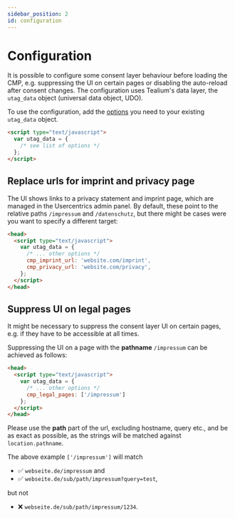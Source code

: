 ```yaml
---
sidebar_position: 2
id: configuration
---
```


# Configuration

It is possible to configure some consent layer behaviour before loading the CMP, e.g. suppressing the UI on certain pages or disabling the auto-reload after consent changes.
The configuration uses Tealium's data layer, the `utag_data` object (universal data object, UDO).

To use the configuration, add the [options](../api/interfaces/cmpoptions.md) you need to your existing `utag_data` object.

```html
<script type="text/javascript">
  var utag_data = {
    /* see list of options */
  };
</script>
```

## Replace urls for imprint and privacy page

The UI shows links to a privacy statement and imprint page, which are managed in the Usercentrics admin panel.
By default, these point to the relative paths `/impressum` and `/datenschutz`, but there might be cases were you want to specify a different target:

```html
<head>
  <script type="text/javascript">
    var utag_data = {
      /* ... other options */
      cmp_imprint_url: 'website.com/imprint',
      cmp_privacy_url: 'website.com/privacy',
    };
  </script>
</head>
```


## Suppress UI on legal pages

It might be necessary to suppress the consent layer UI on certain pages, e.g. if they have to be accessible at all times.

Suppressing the UI on a page with the **pathname** `/impressum` can be achieved as follows:

```html
<head>
  <script type="text/javascript">
    var utag_data = {
      /* ... other options */
      cmp_legal_pages: ['/impressum']
    };
  </script>
</head>
```

Please use the **path** part of the url, excluding hostname, query etc., and be as exact as possible, as the strings will be matched against `location.pathname`.

The above example `['/impressum']` will match
- ✅ `webseite.de/impressum` and
- ✅ `webseite.de/sub/path/impressum?query=test`,

but not

- ❌ `webseite.de/sub/path/impressum/1234`.
